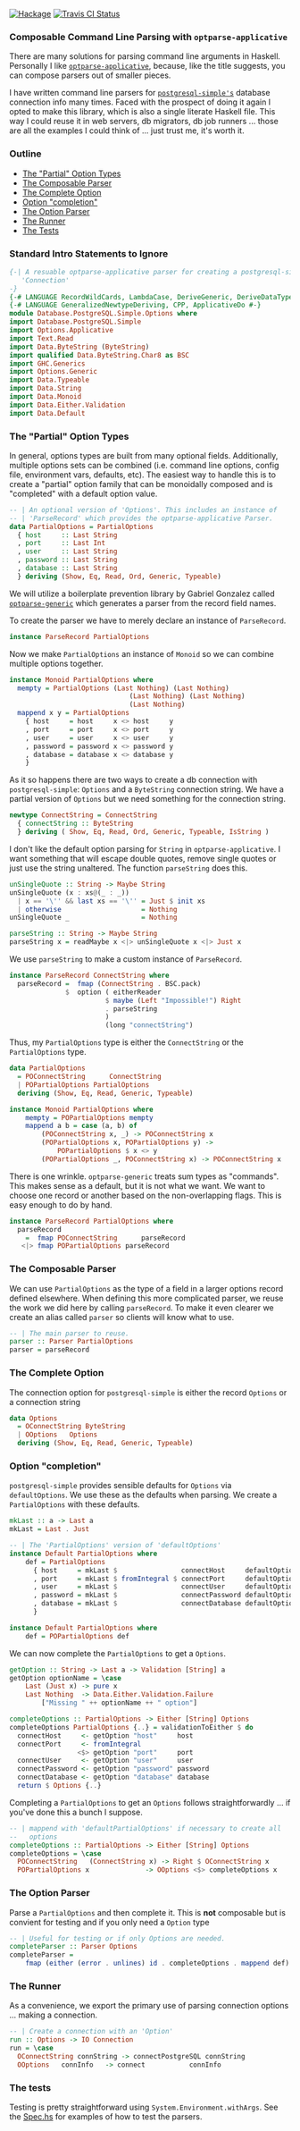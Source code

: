 [![Hackage](https://img.shields.io/hackage/v/postgresql-simple-opts.svg)](https://hackage.haskell.org/package/postgresql-simple-opts)
[![Travis CI Status](https://travis-ci.org/jfischoff/postgresql-simple-opts.svg?branch=master)](http://travis-ci.org/jfischoff/postgresql-simple-opts)

### Composable Command Line Parsing with `optparse-applicative`

There are many solutions for parsing command line arguments in Haskell. Personally I like [`optparse-applicative`](https://hackage.haskell.org/package/optparse-applicative-0.12.1.0/), because, like the title suggests, you can compose parsers out of smaller pieces.

I have written command line parsers for [`postgresql-simple's`](https://hackage.haskell.org/package/postgresql-simple-0.5.2.1/) database connection info many times. Faced with the prospect of doing it again I opted to make this library, which is also a single literate Haskell file. This way I could reuse it in web servers, db migrators, db job runners ... those are all the examples I could think of ... just trust me, it's worth it.

### Outline
- [The "Partial" Option Types](#partial)
- [The Composable Parser](#parser)
- [The Complete Option](#option)
- [Option "completion"](#completion)
- [The Option Parser](#option-parser)
- [The Runner](#runner)
- [The Tests](#tests)

### Standard Intro Statements to Ignore

```haskell
{-| A resuable optparse-applicative parser for creating a postgresql-simple
   'Connection'
-}
{-# LANGUAGE RecordWildCards, LambdaCase, DeriveGeneric, DeriveDataTypeable #-}
{-# LANGUAGE GeneralizedNewtypeDeriving, CPP, ApplicativeDo #-}
module Database.PostgreSQL.Simple.Options where
import Database.PostgreSQL.Simple
import Options.Applicative
import Text.Read
import Data.ByteString (ByteString)
import qualified Data.ByteString.Char8 as BSC
import GHC.Generics
import Options.Generic
import Data.Typeable
import Data.String
import Data.Monoid
import Data.Either.Validation
import Data.Default
```

### <a name="partial"> The "Partial" Option Types

In general, options types are built from many optional fields. Additionally, multiple options sets can be combined (i.e. command line options, config file, environment vars, defaults, etc). The easiest way to handle this is to create a "partial" option family that can be monoidally composed and is "completed" with a default option value.

```haskell
-- | An optional version of 'Options'. This includes an instance of
-- | 'ParseRecord' which provides the optparse-applicative Parser.
data PartialOptions = PartialOptions
  { host     :: Last String
  , port     :: Last Int
  , user     :: Last String
  , password :: Last String
  , database :: Last String
  } deriving (Show, Eq, Read, Ord, Generic, Typeable)
```

We will utilize a boilerplate prevention library by Gabriel Gonzalez called [`optparse-generic`](https://hackage.haskell.org/package/optparse-generic-1.1.3) which generates a parser from the record field names.

To create the parser we have to merely declare an instance of `ParseRecord`.

```haskell
instance ParseRecord PartialOptions
```

Now we make `PartialOptions` an instance of `Monoid` so we can combine multiple options together.

```haskell
instance Monoid PartialOptions where
  mempty = PartialOptions (Last Nothing) (Last Nothing)
                              (Last Nothing) (Last Nothing)
                              (Last Nothing)
  mappend x y = PartialOptions
    { host     = host     x <> host     y
    , port     = port     x <> port     y
    , user     = user     x <> user     y
    , password = password x <> password y
    , database = database x <> database y
    }
```

As it so happens there are two ways to create a db connection with `postgresql-simple`: `Options` and a `ByteString` connection string. We have a partial version of `Options` but we need something for the connection string.

```haskell
newtype ConnectString = ConnectString
  { connectString :: ByteString
  } deriving ( Show, Eq, Read, Ord, Generic, Typeable, IsString )
```

I don't like the default option parsing for `String` in `optparse-applicative`. I want something that will escape double quotes, remove single quotes or just use the string unaltered. The function `parseString` does this.

```haskell
unSingleQuote :: String -> Maybe String
unSingleQuote (x : xs@(_ : _))
  | x == '\'' && last xs == '\'' = Just $ init xs
  | otherwise                    = Nothing
unSingleQuote _                  = Nothing

parseString :: String -> Maybe String
parseString x = readMaybe x <|> unSingleQuote x <|> Just x
```

We use `parseString` to make a custom instance of `ParseRecord`.

```haskell
instance ParseRecord ConnectString where
  parseRecord =  fmap (ConnectString . BSC.pack)
              $  option ( eitherReader
                        $ maybe (Left "Impossible!") Right
                        . parseString
                        )
                        (long "connectString")
```
Thus, my `PartialOptions` type is either the `ConnectString` or the `PartialOptions` type.

```haskell
data PartialOptions
  = POConnectString      ConnectString
  | POPartialOptions PartialOptions
  deriving (Show, Eq, Read, Generic, Typeable)

instance Monoid PartialOptions where
    mempty = POPartialOptions mempty
    mappend a b = case (a, b) of
        (POConnectString x, _) -> POConnectString x
        (POPartialOptions x, POPartialOptions y) ->
            POPartialOptions $ x <> y
        (POPartialOptions _, POConnectString x) -> POConnectString x
```

There is one wrinkle. `optparse-generic` treats sum types as "commands". This makes sense as a default, but it is not what we want. We want to choose one record or another based on the non-overlapping flags. This is easy enough to do by hand.

```haskell
instance ParseRecord PartialOptions where
  parseRecord
    =  fmap POConnectString      parseRecord
   <|> fmap POPartialOptions parseRecord
```

### <a name="parser"> The Composable Parser

We can use `PartialOptions` as the type of a field in a larger options record defined elsewhere. When defining this more complicated parser, we reuse the work we did here by calling `parseRecord`. To make it even clearer we create an alias called `parser` so clients will know what to use.

```haskell
-- | The main parser to reuse.
parser :: Parser PartialOptions
parser = parseRecord
```

### <a name="option"> The Complete Option

The connection option for `postgresql-simple` is either the record `Options` or a connection string

```haskell
data Options
  = OConnectString ByteString
  | OOptions   Options
  deriving (Show, Eq, Read, Generic, Typeable)
```

### <a name="completion"> Option "completion"

`postgresql-simple` provides sensible defaults for `Options` via `defaultOptions`. We use these as the defaults when parsing. We create a `PartialOptions` with these defaults.

```haskell
mkLast :: a -> Last a
mkLast = Last . Just

-- | The 'PartialOptions' version of 'defaultOptions'
instance Default PartialOptions where
    def = PartialOptions
      { host     = mkLast $                connectHost     defaultOptions
      , port     = mkLast $ fromIntegral $ connectPort     defaultOptions
      , user     = mkLast $                connectUser     defaultOptions
      , password = mkLast $                connectPassword defaultOptions
      , database = mkLast $                connectDatabase defaultOptions
      }

instance Default PartialOptions where
    def = POPartialOptions def
```

We can now complete the `PartialOptions` to get a `Options`.

```haskell
getOption :: String -> Last a -> Validation [String] a
getOption optionName = \case
    Last (Just x) -> pure x
    Last Nothing  -> Data.Either.Validation.Failure
        ["Missing " ++ optionName ++ " option"]

completeOptions :: PartialOptions -> Either [String] Options
completeOptions PartialOptions {..} = validationToEither $ do
  connectHost     <- getOption "host"     host
  connectPort     <- fromIntegral
                 <$> getOption "port"     port
  connectUser     <- getOption "user"     user
  connectPassword <- getOption "password" password
  connectDatabase <- getOption "database" database
  return $ Options {..}
```

Completing a `PartialOptions` to get an `Options` follows straightforwardly ... if you've done this a bunch I suppose.

```haskell
-- | mappend with 'defaultPartialOptions' if necessary to create all
--   options
completeOptions :: PartialOptions -> Either [String] Options
completeOptions = \case
  POConnectString   (ConnectString x) -> Right $ OConnectString x
  POPartialOptions x              -> OOptions <$> completeOptions x
```

### <a name="option-parser"> The Option Parser

Parse a `PartialOptions` and then complete it. This is **not** composable but is convient for testing and if you only need a `Option` type

```haskell
-- | Useful for testing or if only Options are needed.
completeParser :: Parser Options
completeParser =
    fmap (either (error . unlines) id . completeOptions . mappend def) parseRecord
```

### <a name="runner"> The Runner

As a convenience, we export the primary use of parsing connection options ... making a connection.

```haskell
-- | Create a connection with an 'Option'
run :: Options -> IO Connection
run = \case
  OConnectString connString -> connectPostgreSQL connString
  OOptions   connInfo   -> connect           connInfo
```

### <a name="tests"> The tests

Testing is pretty straightforward using `System.Environment.withArgs`. See the [Spec.hs](/test/Spec.hs) for examples of how to test the parsers.
